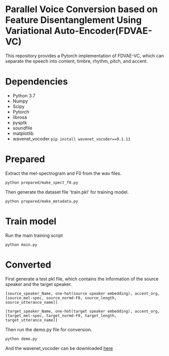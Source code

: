 # Parallel Voice Conversion based on Feature Disentanglement Using Variational Auto-Encoder(FDVAE-VC)
This repository provides a Pytorch implementation of FDVAE-VC, which can separate the speech into content, timbre, rhythm, pitch, and accent.

# Dependencies
- Python 3.7
- Numpy
- Scipy
- Pytorch
- librosa
- pysptk
- soundfile
- matplotlib
- wavenet_vocoder `pip install wavenet_vocoder==0.1.11`

# Prepared
Extract the mel-spectrogram and F0 from the wav files.

    python prepared/make_spect_f0.py

Then generate the dataset file 'train.pkl' for training model.

    python prepared/make_metadata.py
    
# Train model
Run the main training script

    python main.py
    
# Converted
First generate a test pkl file, which contains the information of the source speaker and the target speaker.

    [source_speaker_Name, one-hot(source speaker embedding), accent_org, [source_mel-spec, source_normd-F0, source_length, source_utterance_name]]

    [target_speaker_Name, one-hot(target speaker embedding), accent_org, [target_mel-spec, target_normd-F0, target_length, target_utterance_name]]

Then run the demo.py file for conversion.

    python demo.py

And the wavenet_vocoder can be downloaded [here](https://drive.google.com/file/d/1Zksy0ndlDezo9wclQNZYkGi_6i7zi4nQ/view)
